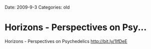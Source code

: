Date: 2009-9-3
Categories: old

# Horizons - Perspectives on Psy...

Horizons - Perspectives on Psychedelics <a href="http://bit.ly/1lfDeE" rel="nofollow">http://bit.ly/1lfDeE</a>
